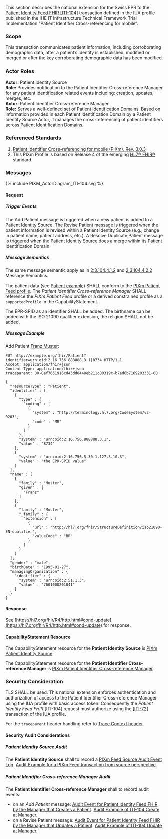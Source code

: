 This section describes the national extension for the Swiss EPR to the [Patient Identity Feed FHIR
[ITI-104]](https://profiles.ihe.net/ITI/PIXm/ITI-104.html) transaction defined in the IUA profile published in the
IHE IT Infrastructure Technical Framework Trial Implementation “Patient Identifier Cross-referencing for mobile”.

### Scope

This transaction communicates patient information, including corroborating demographic data, after a patient’s identity is established, modified or merged or after the key corroborating demographic data has been modified.

### Actor Roles

**Actor:** Patient Identity Source   
**Role:** Provides notification to the Patient Identifier Cross-reference Manager for any patient identification related events including: creation, updates, merges, etc.   
**Actor:** Patient Identifier Cross-reference Manager   
**Role:** Serves a well-defined set of Patient Identification Domains. Based on information provided in each Patient Identification Domain by a Patient Identity Source Actor, it manages the cross-referencing of patient identifiers across Patient Identification Domains.

### Referenced Standards

1. [Patient Identifier Cross-referencing for mobile (PIXm), Rev. 3.0.3](https://profiles.ihe.net/ITI/PIXm/index.html)
2. This PIXm Profile is based on Release 4 of the emerging [HL7® FHIR®](https://hl7.org/fhir/R4/index.html) standard.

### Messages

<div>{% include PIXM_ActorDiagram_ITI-104.svg %}</div>

#### Request

##### Trigger Events

The Add Patient message is triggered when a new patient is added to a Patient Identity Source.
The Revise Patient message is triggered when the patient information is revised within a Patient Identity Source 
(e.g., change in patient name, patient address, etc.).
A Resolve Duplicate Patient message is triggered when the Patient Identity Source does a merge within its 
Patient Identification Domain.

##### Message Semantics

The same message semantic apply as in [2:3.104.4.1.2](https://profiles.ihe.net/ITI/PIXm/ITI-104.html#23104412-message-semantics) and [2:3.104.4.2.2](https://profiles.ihe.net/ITI/PIXm/ITI-104.html#23104422-message-semantics) Message Semantics.

The patient data (see [Patient example](Patient-PatientPIXmFeed.html)) SHALL conform to the [PIXm Patient Feed profile](StructureDefinition-ch-pixm-patient-feed.html).
The _Patient Identifier Cross-reference Manager_ SHALL reference the _PIXm Patient Feed_ profile or a derived
constrained profile as a `supportedProfile` in the CapabilityStatement.

The EPR-SPID as an identifier SHALL be added. The birthname can be added with the ISO 21090 qualifier extension, the religion SHALL not be added.

##### Message Example

Add Patient [Franz Muster](Patient-PatientPIXmFeed.json.html):

```http
PUT http://example.org/fhir/Patient?identifier=urn:oid:2.16.756.888888.3.1|8734 HTTP/1.1
Accept: application/fhir+json
Content-Type: application/fhir+json
traceparent: 00-0af7651916cd43dd8448eb211c80319c-b7ad6b7169203331-00

{
  "resourceType" : "Patient",
  "identifier" : [
    {
      "type" : {
        "coding" : [
          {
            "system" : "http://terminology.hl7.org/CodeSystem/v2-0203",
            "code" : "MR"
          }
        ]
      },
      "system" : "urn:oid:2.16.756.888888.3.1",
      "value" : "8734"
    },
    {
      "system" : "urn:oid:2.16.756.5.30.1.127.3.10.3",
      "value" : "the EPR-SPID value"
    }
  ],
  "name" : [
    {
      "family" : "Muster",
      "given" : [
        "Franz"
      ]
    },
    {
      "family" : "Muster",
      "_family" : {
        "extension" : [
          {
            "url" : "http://hl7.org/fhir/StructureDefinition/iso21090-EN-qualifier",
            "valueCode" : "BR"
          }
        ]
      }
    }
  ],
  "gender" : "male",
  "birthDate" : "1995-01-27",
  "managingOrganization" : {
    "identifier" : {
      "system" : "urn:oid:2.51.1.3",
      "value" : "7601000201041"
    }
  }
}
```

#### Response

See [https://hl7.org/fhir/R4/http.html#cond-update](https://hl7.org/fhir/R4/http.html#cond-update) for response.

#### CapabilityStatement Resource

The CapabilityStatement resource for the **Patient Identity Source** is
[PIXm Patient Identity Source](CapabilityStatement-CH.PIXm.Source.html).

The CapabilityStatement resource for the **Patient Identifier Cross-reference Manager** is
[PIXm Patient Identifier Cross-reference Manager](CapabilityStatement-CH.PIXm.Manager.html).

### Security Consideration

TLS SHALL be used. This national extension enforces authentication and authorization of access to the
Patient Identifier Cross-reference Manager using the IUA profile with basic access token. Consequently
the _Patient Identity Feed FHIR_ [ITI-104] request must authorize using the 
[[ITI-72]](https://profiles.ihe.net/ITI/IUA/index.html#372-incorporate-access-token-iti-72) transaction of the IUA profile.

For the `traceparent` header handling refer to [Trace Context header](tracecontext.html).

#### Security Audit Considerations

##### Patient Identity Source Audit

The **Patient Identity Source** shall to record a
[PIXm Feed Source Audit Event Log](https://profiles.ihe.net/ITI/PIXm/StructureDefinition-IHE.PIXm.Feed.Update.Audit.Source.html).
[Audit Example for a PIXm Feed transaction from source perspective](https://profiles.ihe.net/ITI/PIXm/AuditEvent-ex-auditPixmFeed-update-source.html).

##### Patient Identifier Cross-reference Manager Audit

The **Patient Identifier Cross-reference Manager** shall to record audit events:

- on an _Add Patient_ message: [Audit Event for Patient Identity Feed FHIR by the Manager that Creates a Patient](https://profiles.ihe.net/ITI/PIXm/StructureDefinition-IHE.PIXm.Feed.Create.Audit.Manager.html).
  [Audit Example of ITI-104 Create at Manager](https://profiles.ihe.net/ITI/PIXm/AuditEvent-ex-auditPixmFeed-create-manager.html).
- on a Revise Patient message: [Audit Event for Patient Identity Feed FHIR by the Manager that Updates a Patient](https://profiles.ihe.net/ITI/PIXm/StructureDefinition-IHE.PIXm.Feed.Update.Audit.Manager.html).
  [Audit Example of ITI-104 Update at Manager](https://profiles.ihe.net/ITI/PIXm/AuditEvent-ex-auditPixmFeed-update-manager.html).
